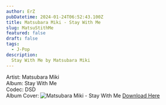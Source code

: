 ```yaml
---
author: ErZ
pubDatetime: 2024-01-24T06:52:43.100Z
title: Matsubara Miki - Stay With Me
slug: MatsuStithMe
featured: false
draft: false
tags:
  - J-Pop
description:
  Stay With Me by Matsubara Miki
---
```

Artist: Matsubara Miki<br>
Album: Stay With Me<br>
Codec: DSD<br>
Album Cover: ![Matsubara Miki - Stay With Me](https://ucarecdn.com/6dabc645-f786-4a52-8eef-a88974b7f45b/-/preview/300x300/-/quality/smart_retina/-/format/auto/)
[Download Here](https://cuty.io/MatsuStithMe)